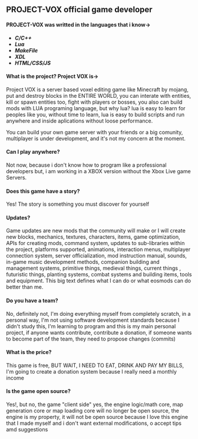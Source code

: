 ## PROJECT-VOX official game developer

#### PROJECT-VOX was writted in the languages that i know->
  * _**C/C++**_
  * _**Lua**_
  * _**MakeFile**_
  * _**XDL**_
  * _**HTML/CSS/JS**_

#### What is the project? Project VOX is->
Project VOX is a server based voxel editing game like Minecraft by mojang, put and destroy blocks in the ENTIRE WORLD, you can interate with entities, kill or spawn entities too, fight with players or bosses, you also can build mods with LUA programing language, but why lua? lua is easy to learn for peoples like you, without time to learn, lua is easy to build scripts and run anywhere and inside aplications without loose performance.

You can build your own game server with your friends or a big comunity, multiplayer is under development, and it's not my concern at the moment.

#### Can I play anywhere?
Not now, because i don't know how to program like a professional developers but, i am working in a XBOX version without the Xbox Live game Servers.

#### Does this game have a story?
Yes! The story is something you must discover for yourself

#### Updates?
Game updates are new mods that the community will make or I will create new blocks, mechanics, textures, characters, items, game optimization, APIs for creating mods, command system, updates to sub-libraries within the project, platforms supported, animations, interaction menus, multiplayer connection system, server officialization, mod instruction manual, sounds, in-game music development methods, companion building and management systems, primitive things, medieval things, current things , futuristic things, planting systems, combat systems and building items, tools and equipment. This big text defines what I can do or what eosmods can do better than me.

#### Do you have a team?
No, definitely not, I'm doing everything myself from completely scratch, in a personal way, I'm not using software development standards because I didn't study this, I'm learning to program and this is my main personal project, if anyone wants contribute, contribute a donation, if someone wants to become part of the team, they need to propose changes (commits)

#### What is the price?
This game is free, BUT WAIT, I NEED TO EAT, DRINK AND PAY MY BILLS, I'm going to create a donation system because I really need a monthly income

#### Is the game open source?
Yes!, but no, the game "client side" yes, the engine logic/math core, map generation core or map loading core will no longer be open source, the engine is my property, it will not be open source because I love this engine that I made myself and i don't want external modifications, o accept tips amd suggestions
